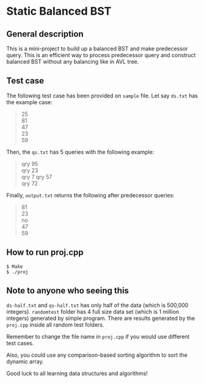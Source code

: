 # Static Balanced BST

## General description
This is a mini-project to build up a balanced BST and make predecessor query. This is an efficient way to process predecessor query and construct balanced BST without any balancing like in AVL tree. 

## Test case
The following test case has been provided on ```sample``` file.
Let say ```ds.txt``` has the example case:
> 25  
> 81  
> 47  
> 23  
> 59  

Then, the ```qs.txt``` has 5 queries with the following example:
> qry 95  
> qry 23  
> qry 7 
> qry 57   
> qry 72  

Finally, ```output.txt``` returns the following after predecessor queries:
> 81  
> 23  
> no  
> 47  
> 59  

## How to run proj.cpp
```
$ Make
$ ./proj
```

## Note to anyone who seeing this
```ds-half.txt``` and ```qs-half.txt``` has only half of the data (which is 500,000 integers). 
```randomtest``` folder has 4 full size data set (which is 1 million integers) generated by simple program. 
There are results generated by the ```proj.cpp``` inside all random test folders.

Remember to change the file name in ```proj.cpp``` if you would use different test cases.

Also, you could use any comparison-based sorting algorithm to sort the dynamic array.

Good luck to all learning data structures and algorithms!
